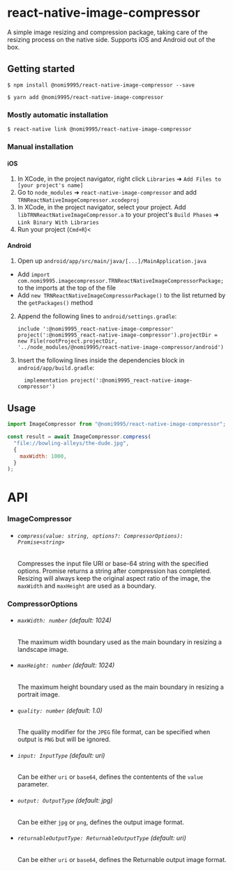 # react-native-image-compressor

A simple image resizing and compression package, taking care of the resizing process on the native side. Supports iOS and Android out of the box.

## Getting started

`$ npm install @nomi9995/react-native-image-compressor --save`

`$ yarn add @nomi9995/react-native-image-compressor`

### Mostly automatic installation

`$ react-native link @nomi9995/react-native-image-compressor`

### Manual installation

#### iOS

1. In XCode, in the project navigator, right click `Libraries` ➜ `Add Files to [your project's name]`
2. Go to `node_modules` ➜ `react-native-image-compressor` and add `TRNReactNativeImageCompressor.xcodeproj`
3. In XCode, in the project navigator, select your project. Add `libTRNReactNativeImageCompressor.a` to your project's `Build Phases` ➜ `Link Binary With Libraries`
4. Run your project (`Cmd+R`)<

#### Android

1. Open up `android/app/src/main/java/[...]/MainApplication.java`

- Add `import com.nomi9995.imagecompressor.TRNReactNativeImageCompressorPackage;` to the imports at the top of the file
- Add `new TRNReactNativeImageCompressorPackage()` to the list returned by the `getPackages()` method

2. Append the following lines to `android/settings.gradle`:
   ```
   include ':@nomi9995_react-native-image-compressor'
   project(':@nomi9995_react-native-image-compressor').projectDir = new File(rootProject.projectDir, 	'../node_modules/@nomi9995/react-native-image-compressor/android')
   ```
3. Insert the following lines inside the dependencies block in `android/app/build.gradle`:
   ```
     implementation project(':@nomi9995_react-native-image-compressor')
   ```

## Usage

```javascript
import ImageCompressor from "@nomi9995/react-native-image-compressor";

const result = await ImageCompressor.compress(
  "file://bowling-alleys/the-dude.jpg",
  {
    maxWidth: 1000,
  }
);
```

# API

### ImageCompressor

- ###### `compress(value: string, options?: CompressorOptions): Promise<string>`

  Compresses the input file URI or base-64 string with the specified options. Promise returns a string after compression has completed. Resizing will always keep the original aspect ratio of the image, the `maxWidth` and `maxHeight` are used as a boundary.

### CompressorOptions

- ###### `maxWidth: number` (default: 1024)

  The maximum width boundary used as the main boundary in resizing a landscape image.

- ###### `maxHeight: number` (default: 1024)

  The maximum height boundary used as the main boundary in resizing a portrait image.

- ###### `quality: number` (default: 1.0)

  The quality modifier for the `JPEG` file format, can be specified when output is `PNG` but will be ignored.

- ###### `input: InputType` (default: uri)

  Can be either `uri` or `base64`, defines the contentents of the `value` parameter.

- ###### `output: OutputType` (default: jpg)

  Can be either `jpg` or `png`, defines the output image format.

- ###### `returnableOutputType: ReturnableOutputType` (default: uri)
  Can be either `uri` or `base64`, defines the Returnable output image format.
